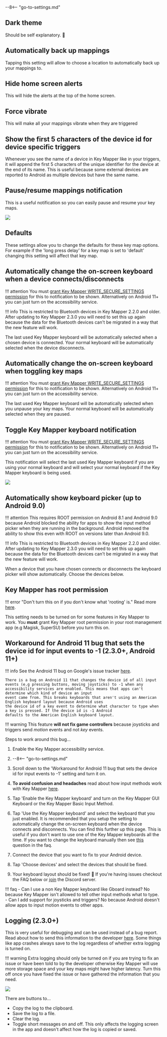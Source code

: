 --8<-- "go-to-settings.md"

## Dark theme
Should be self explanatory. 🌚

## Automatically back up mappings
Tapping this setting will allow to choose a location to automatically back up your mappings to.

## Hide home screen alerts
This will hide the alerts at the top of the home screen.

## Force vibrate
This will make all your mappings vibrate when they are triggered

## Show the first 5 characters of the device id for device specific triggers
Whenever you see the name of a device in Key Mapper like in your triggers, it will append the first 5 characters of the unique identifier for the device at the end of its name. This is useful because some external devices are reported to Android as multiple devices but have the same name.

## Pause/resume mappings notification

This is a useful notification so you can easily pause and resume your key maps.

![](../images/notification-toggle-mappings.png)

## Defaults

These settings allow you to change the defaults for these key map options. For example if the 'long press delay' for a key map is set to 'default' changing this setting will affect that key map.

## Automatically change the on-screen keyboard when a device connects/disconnects

!!! attention
    You must [grant Key Mapper WRITE_SECURE_SETTINGS permission](../adb-permissions/#write_secure_settings) for this to notification to be shown. Alternatively on Android 11+ you can just turn on the accessibility service.

!!! info
    This is restricted to Bluetooth devices in Key Mapper 2.2.0 and older. After updating to Key Mapper 2.3.0 you will need to set this up again because the data for the Bluetooth devices can't be migrated in a way that the new feature will work.

The last used Key Mapper keyboard will be automatically selected when a chosen device is connected. Your normal keyboard will be automatically selected when the device disconnects.

## Automatically change the on-screen keyboard when toggling key maps

!!! attention
    You must [grant Key Mapper WRITE_SECURE_SETTINGS permission](../adb-permissions/#write_secure_settings) for this to notification to be shown. Alternatively on Android 11+ you can just turn on the accessibility service.

The last used Key Mapper keyboard will be automatically selected when you unpause your key maps. Your normal keyboard will be automatically selected when they are paused.

## Toggle Key Mapper keyboard notification

!!! attention
    You must [grant Key Mapper WRITE_SECURE_SETTINGS permission](../adb-permissions/#write_secure_settings) for this to notification to be shown. Alternatively on Android 11+ you can just turn on the accessibility service.

This notification will select the last used Key Mapper keyboard if you are using your normal keyboard and will select your normal keyboard if the Key Mapper keyboard is being used.

![](../images/notification-toggle-keyboard.png)

## Automatically show keyboard picker (up to Android 9.0)

!!! attention
    This requires ROOT permission on Android 8.1 and Android 9.0 because Android blocked the ability for apps to show the input method picker when they are running in the background. Android removed the ability to show this even with ROOT on versions later than Android 9.0.

!!! info
    This is restricted to Bluetooth devices in Key Mapper 2.2.0 and older. After updating to Key Mapper 2.3.0 you will need to set this up again because the data for the Bluetooth devices can't be migrated in a way that the new feature will work.

When a device that you have chosen connects or disconnects the keyboard picker will show automatically. Choose the devices below.

## Key Mapper has root permission

!!! error "Don't turn this on if you don't know what 'rooting' is."
    Read more [here](https://en.wikipedia.org/wiki/Rooting_(Android)).

This setting needs to be turned on for some features in Key Mapper to work. You **must** grant Key Mapper root permission in your root management app (e.g Magisk, SuperSU) before you turn this on.

## Workaround for Android 11 bug that sets the device id for input events to -1 (2.3.0+, Android 11+)

!!! info
    See the Android 11 bug on Google's issue tracker [here](https://issuetracker.google.com/issues/163120692).

    There is a bug on Android 11 that changes the device id of all input events (e.g pressing buttons, moving joysticks) to -1 when any accessibility services are enabled. This means that apps can't determine which kind of device an input
    event came from. This breaks keyboards that aren't using an American English keyboard layout because Android uses
    the device id of a key event to determine what character to type when a key is pressed. If the device id is -1 Android
    defaults to the American English keyboard layout.

!!! warning
    This feature **will not fix game controllers** because joysticks and triggers send *motion* events and not *key* events.

Steps to work around this bug...

1. Enable the Key Mapper accessibility service.
2. --8<-- "go-to-settings.md"

3. Scroll down to the 'Workaround for Android 11 bug that sets the device id for input events to -1' setting and turn it on.
4. **To avoid confusion and headaches** read about how input methods work with Key Mapper [here](key-mapper-keyboard.md).
5. Tap 'Enable the Key Mapper keyboard' and turn on the Key Mapper GUI Keyboard or the Key Mapper Basic Input Method.
6. Tap 'Use the Key Mapper keyboard' and select the keyboard that you just enabled.
   It is recommended that you setup the setting to automatically change the on-screen keyboard when the device connects and disconnects. You can find this further up this page. This is useful if you don't want to use one of the Key Mapper keyboards all the time. If you want to change the keyboard manually then see [this](../faq.md#how-do-i-change-the-keyboard) question in the faq.

7. Connect the device that you want to fix to your Android device.
8. Tap 'Choose devices' and select the devices that should be fixed.
9. Your keyboard layout should be fixed! 🎉 If you're having issues checkout the FAQ below or [join](http://www.keymapper.club) the Discord server.

!!! faq
    - Can I use a non Key Mapper keyboard like Gboard instead? No because Key Mapper isn't allowed to tell other input methods what to type.
    - Can I add support for joysticks and triggers? No because Android doesn't allow apps to input motion events to other apps.

## Logging (2.3.0+)

This is very useful for debugging and can be used instead of a bug report. Read about how to send this information to the developer [here](../report-issues.md). Some things like app crashes always save to the log regardless of whether extra logging is turned on.

!!! warning
    Extra logging should only be turned on if you are trying to fix an issue or have been told to by the developer otherwise Key Mapper will use more storage space and your key maps might have higher latency. Turn this off once you have fixed the issue or have gathered the information that you need.

![](../images/settings-logging-screen.png)

There are buttons to...

- Copy the log to the clipboard.
- Save the log to a file.
- Clear the log.
- Toggle short messages on and off. This only affects the logging screen in the app and doesn't affect how the log is copied or saved.